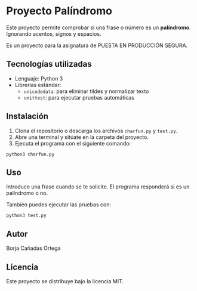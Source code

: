 # Proyecto Palíndromo

Este proyecto permite comprobar si una frase o número es un **palíndromo**. Ignorando acentos, signos y espacios.

Es un proyecto para la asignatura de PUESTA EN PRODUCCIÓN SEGURA.

## Tecnologías utilizadas

- Lenguaje: Python 3
- Librerías estándar:
  - `unicodedata`: para eliminar tildes y normalizar texto
  - `unittest`: para ejecutar pruebas automáticas

## Instalación

1. Clona el repositorio o descarga los archivos `charfun.py` y `test.py`.
2. Abre una terminal y sitúate en la carpeta del proyecto.
3. Ejecuta el programa con el siguiente comando:

`python3 charfun.py`

## Uso

Introduce una frase cuando se te solicite. El programa responderá si es un palíndromo o no.

También puedes ejecutar las pruebas con:

`python3 test.py`

## Autor

Borja Cañadas Ortega

## Licencia

Este proyecto se distribuye bajo la licencia MIT.
